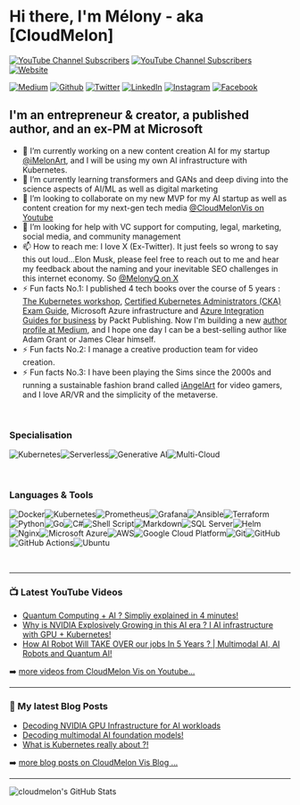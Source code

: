 # Hi there, I'm Mélony - aka [CloudMelon]

[![YouTube Channel Subscribers](https://img.shields.io/youtube/channel/views/UC_0k4ajcxGesNoN9iBBvlig?logo=youtube&logoColor=e30505&color=e30505&style=for-the-badge)](https://www.youtube.com/@CloudMelonVis?sub_confirmation=1)
[![YouTube Channel Subscribers](https://img.shields.io/youtube/channel/subscribers/UC_0k4ajcxGesNoN9iBBvlig?logo=youtube&logoColor=e30505&color=e30505&style=for-the-badge)](https://www.youtube.com/@CloudMelonVis?sub_confirmation=1)
[![Website](https://img.shields.io/website?label=cloudmelonvision.com&style=for-the-badge&url=https%3A%2F%2Fcloudmelonvision.com)](https://cloudmelonvision.com)
<p>
<a href="https://melonyqin.com" target="_blank"><img alt="Medium" src="https://img.shields.io/badge/medium-%2312100E.svg?&style=for-the-badge&logo=medium&logoColor=white" /></a>
<a href="https://github.com/cloudmelon" target="_blank"><img alt="Github" src="https://img.shields.io/badge/GitHub-%2312100E.svg?&style=for-the-badge&logo=Github&logoColor=white" /></a> 
<a href="https://twitter.com/melonyq" target="_blank"><img alt="Twitter" src="https://img.shields.io/badge/twitter-%231DA1F2.svg?&style=for-the-badge&logo=twitter&logoColor=white" /></a> 
<a href="https://www.linkedin.com/in/melony-qin" target="_blank"><img alt="LinkedIn" src="https://img.shields.io/badge/linkedin-%230077B5.svg?&style=for-the-badge&logo=linkedin&logoColor=white" /></a>
 <a href="https://www.instagram.com/cloudmelonvis" target="_blank"><img alt="Instagram" src="https://img.shields.io/badge/instagram-%23DD0031.svg?&style=for-the-badge&logo=instagram&logoColor=white" /></a>
<a href="https://www.facebook.com/cloudmelon" target="_blank"><img alt="Facebook" src="https://img.shields.io/badge/facebook-%23326ce5.svg?&style=for-the-badge&logo=facebook&logoColor=white" /></a>  
</p>


## I'm an entrepreneur & creator, a published author, and an ex-PM at Microsoft

- 🔭 I’m currently working on a new content creation AI for my startup [@iMelonArt](https://imelonart.com), and I will be using my own AI infrastructure with Kubernetes. 
- 🌱 I’m currently learning transformers and GANs and deep diving into the science aspects of AI/ML as well as digital marketing
- 👯 I’m looking to collaborate on my new MVP for my AI startup as well as content creation for my next-gen tech media [@CloudMelonVis on Youtube](https://www.youtube.com/@CloudMelonVis)
- 🤔 I’m looking for help with VC support for computing, legal, marketing, social media, and community management 
- 📫 How to reach me: I love X (Ex-Twitter). It just feels so wrong to say this out loud...Elon Musk, please feel free to reach out to me and hear my feedback about the naming and your inevitable SEO challenges in this internet economy. So [@MelonyQ on X](https://twitter.com/MelonyQ)
- ⚡ Fun facts No.1: I published 4 tech books over the course of 5 years : [The Kubernetes workshop](https://amzn.to/3na7qpc), [Certified Kubernetes Administrators (CKA) Exam Guide](https://amzn.to/3Vjzjrj), Microsoft Azure infrastructure and [Azure Integration Guides for business](https://amzn.to/3PRJVvo) by Packt Publishing. Now I'm building a new [author profile at Medium](https://melonyqin.com), and I hope one day I can be a best-selling author like Adam Grant or James Clear himself.
- ⚡ Fun facts No.2: I manage a creative production team for video creation. 
- ⚡ Fun facts No.3: I have been playing the Sims since the 2000s and running a sustainable fashion brand called [iAngelArt](https://iangelart.com) for video gamers, and I love AR/VR and the simplicity of the metaverse. 

<br />

### Specialisation 
![Kubernetes](https://img.shields.io/badge/kubernetes-%23326ce5.svg?style=for-the-badge&logo=kubernetes&logoColor=white)![Serverless](https://img.shields.io/badge/serverless-%230db7ed.svg?style=for-the-badge&logo=serverless&logoColor=white)![Generative AI](https://img.shields.io/badge/generative-ai-%235835CC.svg?style=for-the-badge&logo=generativeai&logoColor=white)![Multi-Cloud](https://img.shields.io/badge/multi-cloud-E95420?style=for-the-badge&logo=multicloud&logoColor=white)

<br />

### Languages & Tools

![Docker](https://img.shields.io/badge/docker-%230db7ed.svg?style=for-the-badge&logo=docker&logoColor=white)![Kubernetes](https://img.shields.io/badge/kubernetes-%23326ce5.svg?style=for-the-badge&logo=kubernetes&logoColor=white)![Prometheus](https://img.shields.io/badge/Prometheus-E6522C?style=for-the-badge&logo=Prometheus&logoColor=white)![Grafana](https://img.shields.io/badge/grafana-%23F46800.svg?style=for-the-badge&logo=grafana&logoColor=white)![Ansible](https://img.shields.io/badge/ansible-%231A1918.svg?style=for-the-badge&logo=ansible&logoColor=white)![Terraform](https://img.shields.io/badge/terraform-%235835CC.svg?style=for-the-badge&logo=terraform&logoColor=white)![Python](https://img.shields.io/badge/python-3670A0?style=for-the-badge&logo=python&logoColor=ffdd54)![Go](https://img.shields.io/badge/go-0993e8?style=for-the-badge&logo=go&logoColor=white)![C#](https://img.shields.io/badge/csharp-7509e8?style=for-the-badge&logo=csharp&logoColor=white)![Shell Script](https://img.shields.io/badge/shell_script-%23121011.svg?style=for-the-badge&logo=gnu-bash&logoColor=white)![Markdown](https://img.shields.io/badge/markdown-%23000000.svg?style=for-the-badge&logo=markdown&logoColor=white)![SQL Server](https://img.shields.io/badge/sqlserver-%23DD0031.svg?style=for-the-badge&logo=sqlite&logoColor=white)![Helm](https://img.shields.io/badge/helm-0F1689.svg?&style=for-the-badge&logo=helm&logoColor=white)![Nginx](https://img.shields.io/badge/nginx-%23009639.svg?style=for-the-badge&logo=nginx&logoColor=white)![Microsoft Azure](https://img.shields.io/badge/MicrosoftAzure-%234285F4.svg?style=for-the-badge&logo=microsoftazure&logoColor=white)![AWS](https://img.shields.io/badge/AWS-%23FF9900.svg?style=for-the-badge&logo=amazon-aws&logoColor=white)![Google Cloud Platform](https://img.shields.io/badge/GoogleCloud-%234285F4.svg?style=for-the-badge&logo=google-cloud&logoColor=white)![Git](https://img.shields.io/badge/git-%23F05033.svg?style=for-the-badge&logo=git&logoColor=white)![GitHub](https://img.shields.io/badge/github-%23121011.svg?style=for-the-badge&logo=github&logoColor=white)![GitHub Actions](https://img.shields.io/badge/github%20actions-%232671E5.svg?style=for-the-badge&logo=githubactions&logoColor=white)![Ubuntu](https://img.shields.io/badge/Ubuntu-E95420?style=for-the-badge&logo=ubuntu&logoColor=white)

<br />

---

### 📺 Latest YouTube Videos

- [Quantum Computing + AI ? Simpliy explained in 4 minutes!](https://youtu.be/ZDijVuRBtWM?si=Iaqaw1bXryr43Wj9)
- [Why is NVIDIA Explosively Growing in this AI era ? I AI infrastructure with GPU + Kubernetes!](https://youtu.be/KrmqURibQB8)
- [How AI Robot Will TAKE OVER our jobs In 5 Years ? | Multimodal AI, AI Robots and Quantum AI!](https://youtu.be/ag-Vgwg1m8I)

<!-- YOUTUBE:START -->
<!-- YOUTUBE:END -->

➡️ [more videos from CloudMelon Vis on Youtube...](https://www.youtube.com/@CloudMelonVis?sub_confirmation=1)

---

### 📕 My latest Blog Posts

- [Decoding NVIDIA GPU Infrastructure for AI workloads](https://cloudmelonvision.com/decode-nvidia-gpu-infrastructure-for-ai-workloads/)
- [Decoding multimodal AI foundation models!](https://cloudmelonvision.com/decoding-multimodal-ai-foundation-models-in-2024/)
- [What is Kubernetes really about ?!](https://cloudmelonvision.com/what-is-kubernetes-really-about/)
  
<!-- BLOG-POST-LIST:START -->
<!-- BLOG-POST-LIST:END -->

➡️ [more blog posts on CloudMelon Vis Blog ...](https://cloudmelonvision.com/blogs)

---
  <img align="center" alt="cloudmelon's GitHub Stats" src="https://github-readme-stats.vercel.app/api?username=cloudmelon&show_icons=true&hide_border=false&title_color=3dcbf2&icon_color=49f5f5&bg_color=09131B&text_color=ffffff&border_color=0c1a25" />

